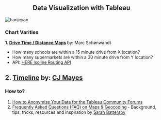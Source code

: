 <h2 align="center">Data Visualization with Tableau</h2>

<p align="left"> <img src="https://komarev.com/ghpvc/?username=harijeyan&label=Profile%20views&color=0e75b6&style=flat" alt="harijeyan" /> </p>

### Chart Varities

**1. [Drive Time / Distance Maps](https://www.flerlagetwins.com/2022/01/drive-time.html)** by: Marc Schønwandt
- How many schools are within a 15 minute drive from X location?
- How many supermarkets are within a 30 minute drive from Y location?
 - API: [HERE Isoline Routing API](https://developer.here.com/documentation/isoline-routing-api/dev_guide/index.html)


**2. [Timeline](https://public.tableau.com/app/profile/cj.mayes/viz/TimelineMock-Up/Timeline)** by: [CJ Mayes](https://cj-mayes.com/)
 ---

### How to?
1. [How to Anonymize Your Data for the Tableau Community Forums](https://datakatie.com/2022/08/26/how-to-anonymize-your-data-for-the-tableau-community-forums/)
2. [Frequently Asked Questions (FAQ) on Maps & Geocoding](https://community.tableau.com/s/news/a0A4T000002gyGtUAI/maps-geocoding-faq) - Background, tips, tricks, resources and inspiration by [Sarah Battersby](https://community.tableau.com/s/profile/0054T000001NkUyQAK)
